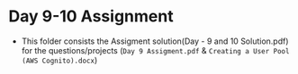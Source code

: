 # Day 9-10 Assignment

- This folder consists the Assigment solution(Day - 9 and 10 Solution.pdf) for the questions/projects (```Day 9 Assigment.pdf``` & ```Creating a User Pool (AWS Cognito).docx```)
